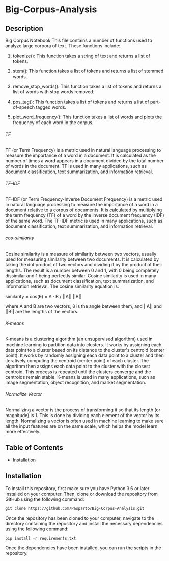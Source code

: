 # Big-Corpus-Analysis


## Description
Big Corpus Notebook
This file contains a number of functions used to analyze large corpora of text. These functions include: 

1. tokenize(): This function takes a string of text and returns a list of tokens. 

2. stem(): This function takes a list of tokens and returns a list of stemmed words. 

3. remove_stop_words(): This function takes a list of tokens and returns a list of words with stop words removed. 

4. pos_tag(): This function takes a list of tokens and returns a list of part-of-speech tagged words. 

5. plot_word_frequency(): This function takes a list of words and plots the frequency of each word in the corpus.

###### TF
TF (or Term Frequency) is a metric used in natural language processing to measure the importance of a word in a document. It is calculated as the number of times a word appears in a document divided by the total number of words in the document. TF is used in many applications, such as document classification, text summarization, and information retrieval.

###### TF-IDF
TF-IDF (or Term Frequency-Inverse Document Frequency) is a metric used in natural language processing to measure the importance of a word in a document relative to a corpus of documents. It is calculated by multiplying the term frequency (TF) of a word by the inverse document frequency (IDF) of the same word. The TF-IDF metric is used in many applications, such as document classification, text summarization, and information retrieval.

###### cos-similarity
Cosine similarity is a measure of similarity between two vectors, usually used for measuring similarity between two documents. It is calculated by taking the dot product of two vectors and dividing it by the product of their lengths. The result is a number between 0 and 1, with 0 being completely dissimilar and 1 being perfectly similar. Cosine similarity is used in many applications, such as document classification, text summarization, and information retrieval.
The cosine similarity equation is:

similarity = cos(θ) = A · B / ||A|| ||B||

where A and B are two vectors, θ is the angle between them, and ||A|| and ||B|| are the lengths of the vectors.

###### K-means
K-means is a clustering algorithm (an unsupervised algorithm) used in machine learning to partition data into clusters. It works by assigning each data point to a cluster based on its distance to the cluster's centroid (center point). It works by randomly assigning each data point to a cluster and then iteratively computing the centroid (center point) of each cluster. The algorithm then assigns each data point to the cluster with the closest centroid. This process is repeated until the clusters converge and the centroids remain stable. K-means is used in many applications, such as image segmentation, object recognition, and market segmentation.

###### Normalize Vector
Normalizing a vector is the process of transforming it so that its length (or magnitude) is 1. This is done by dividing each element of the vector by its length. Normalizing a vector is often used in machine learning to make sure all the input features are on the same scale, which helps the model learn more effectively.

## Table of Contents
- [Installation](#installation)


## Installation
To install this repository, first make sure you have Python 3.6 or later installed on your computer. Then, clone or download the repository from GitHub using the following command:

```
git clone https://github.com/Pasparto/Big-Corpus-Analysis.git
```

Once the repository has been cloned to your computer, navigate to the directory containing the repository and install the necessary dependencies using the following command:

```
pip install -r requirements.txt
```

Once the dependencies have been installed, you can run the scripts in the repository.
